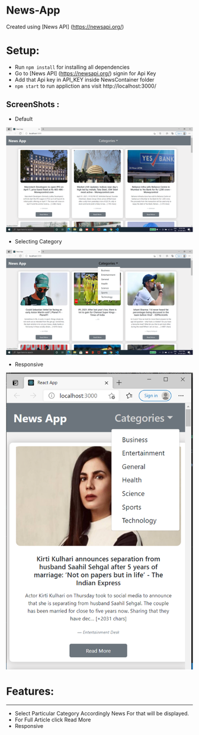 # News-App
Created using [News API] (https://newsapi.org/)
# Setup:
* Run `npm install` for installing all dependencies
* Go to [News API] (https://newsapi.org/) signin for Api Key
* Add that Api key in API_KEY inside NewsContainer folder
* `npm start` to run appliction ans visit http://localhost:3000/

## ScreenShots :
- Default
<img src="Screenshots/2021-04-01.png" alt="Default Page">

- Selecting Category
<img src="Screenshots/2021-04-01 (1).png" alt="Category Page">

- Responsive
<img src="Screenshots/2021-04-01 (2).png" alt="Responsive Img">


# Features:
----
* Select Particular Category Accordingly News For that will be displayed.
* For Full Article click Read More
* Responsive
